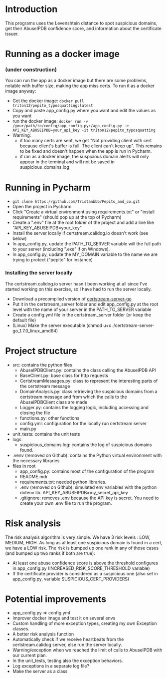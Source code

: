 
# Introduction
This programs uses the Levenshtein distance to spot suspicious domains, get their AbuseIPDB confidence score,
and information about the certificate issuer.

# Running as a docker image 
### (under construction)
You can run the app as a docker image but there are some problems, notable with buffer size, making the app miss certs.
To run it as a docker image anyway:
- Get the docker image: `docker pull triton12/pepito_typosquatting:latest`
- Copy and paste app_config.py where you want and edit the values as you want
- run the docker image:
    `docker run -v /your/path/to/config/app_config.py:/app_config.py -e API_KEY_ABUSEIPDB=your_api_key -it triton12/pepito_typosquatting`
- Warning:
  - if too many certs are sent, we get "Not providing client with cert because client's buffer is full. The client can't keep up". This remains to be fixed and doesn't happen when the app is run in Pycharm.
  - if ran as a docker image, the suspicious domain alerts will only appear in the terminal and will not be saved in suspicious_domains.log

# Running in Pycharm
- `git clone https://github.com/Tristanbbb/Pepito_and_co.git`
- Open the project in Pycharm
- Click "Create a virtual environment using requirements.txt" or "install requirements" (should pop up at the top of Pycharm)
- Create a ".env" file at the root folder of the project and add a line like "API_KEY_ABUSEIPDB=your_key"
- Install the server locally if certstream.calidog.io doesn't work (see below)
- In app_config.py, update the PATH_TO_SERVER variable will the full path to your server (including ".exe" if on Windows).
- In app_config.py, update the MY_DOMAIN variable to the name we are trying to protect ("pepito" for instance)

### Installing the server locally
The certstream.calidog.io server hasn't been working at all since I've started working on this exercise, so I have had to run the server locally.
- Download a precompiled version of [certstream-server-go](https://github.com/d-Rickyy-b/certstream-server-go)
- Put it in the certstream_server folder and edit app_config.py at the root level with the name of your server in the PATH_TO_SERVER variable
- Create a config.yml file in the certstream_server folder (or keep the default file)
- (Linux) Make the server executable (chmod u+x ./certstream-server-go_1.7.0_linux_amd64)

# Project structure
- src: contains the python files
  - AbuseIPDBClient.py: contains the class calling the AbuseIPDB API
  - BaseClient.py: base class for http requests
  - CertstreamMessages.py: class to represent the interesting parts of the certstream message
  - DomainAnalysis.py: class retrieving the suspicious domains from a certstream message and from which the calls to the AbuseIPDBClient class are made
  - Logger.py: contains the logging logic, including accessing and closing the file
  - functions.py: other functions
  - config.yml: configuration for the locally run certstream server
  - main.py
- unit_tests: contains the unit tests
- logs
  - suspicious_domains.log: contains the log of suspicious domains found.
- .venv (removed on Github): contains the Python virtual environment with the necessary libraries
- files in root
  - app_config.py: contains most of the configuration of the program
  - README.mdr
  - requirements.txt: needed python libraries.
  - .env (removed on Github): simulated env variables with the python dotenv lib. API_KEY_ABUSEIPDB=my_secret_api_key
  - .gitignore: removes .env because the API key is secret. You need to create your own .env file to run the program.

# Risk analysis
The risk analysis algorithm is very simple. We have 3 risk levels : LOW, MEDIUM, HIGH.
As long as at least one suspicious domain is found in a cert, we have a LOW risk.
The risk is bumped up one rank in any of those cases (and bumped up two ranks if both are true):
- At least one abuse confidence score is above the threshold configures in app_config.py (INCREASED_RISK_SCORE_THRESHOLD variable)
- If the certificate provider is considered as a suspicious one (also set in app_config.py, variable SUSPICIOUS_CERT_PROVIDERS)

# Potential improvements
- app_config.py => config.yml
- Improver docker image and test it on several envs
- Custom handling of more exception types, creating my own Exception classes.
- A better risk analysis function
- Automatically check if we receive heartbeats from the certstream.calidog server, else run the server locally.
- Warning/exception when we reached the limit of calls to AbuseIPDB with our current plan.
- In the unit_tests, testing also the exception behaviors.
- Log exceptions in a separate log file?
- Make the server as a class